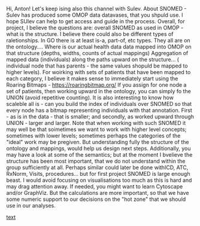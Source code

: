 Hi, Anton! Let's keep ising also this channel with Sulev. About SNOMED - Sulev has produced some OMOP data datavases, that you shpuld use. I hope SUlev can help to get access and guide in the process. Overall, for project, I believe the questions are:
overall SNOMED as used in OMOP - what is the structure. I believe there could also be different types of raletionships. In GO there is at least is-a, part-of, etc types. They all are on the ontology....
Where is our actual health data data mapped into OMOP on that structure (depths, widths, counts of actual mappings)
Aggregation of mapped data (individuals) along the paths upward on the structure... ( individual node that has parents - the same values shopuld be mapped to higher levels).
For woirking with sets of patients that have been mapped to each category, I believe it makes sense to immediately start using the Roaring Bitmaps - https://roaringbitmap.org/
If you assign for one node a set of patients, then working upward in the ontology, you can simply fo the UNION (avoid repetitive counting). It is also interesting to know how scaleble all is - can you build the index of individuals over SNOMED so that every node has a bitmap representing individuals with that annotation. First - as is in the data - that is smaller; and secondly, as worked upward through UNION - larger and larger.
Note that when working with such SNOMED it may well be that soimetimes we want to work with higher level concepts; sometimes with lower levels; sometimes perhaps the categories of the "ideal" work may be pregiven. But understanding fully the structure of the ontology and mappings, would help us design next steps. Additionally, you may have a look at some of the semantics; but at the moment I bvelieve the structure has been most important, that we do not understand within the group sufficiently at all.
Perhaps similar could later be done withICD, ATC, RxNorm, Visits, procedures... but for first project SNOMED is large enough beast.
I would avoid focusing on visualisations too much as this is hard and may drag attention away. If needed, you might want to learn Cytoscape and/or GraphViz. But the calculations are more important, so that we have some numeric support to our decisions on the "hot zone" that we should use in our analyses.

[text](https://drive.google.com/drive/u/1/folders/1Ttr3XHWgJcLo_8rmTZlka6mS2uvGlLCK)